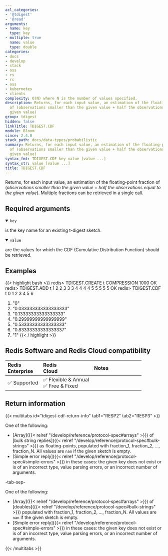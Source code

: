 ```yaml
---
acl_categories:
- '@tdigest'
- '@read'
arguments:
- name: key
  type: key
- multiple: true
  name: value
  type: double
categories:
- docs
- develop
- stack
- oss
- rs
- rc
- oss
- kubernetes
- clients
complexity: O(N) where N is the number of values specified.
description: Returns, for each input value, an estimation of the floating-point fraction
  of (observations smaller than the given value + half the observations equal to the
  given value)
group: tdigest
hidden: false
linkTitle: TDIGEST.CDF
module: Bloom
since: 2.4.0
stack_path: docs/data-types/probabilistic
summary: Returns, for each input value, an estimation of the floating-point fraction
  of (observations smaller than the given value + half the observations equal to the
  given value)
syntax_fmt: TDIGEST.CDF key value [value ...]
syntax_str: value [value ...]
title: TDIGEST.CDF
---
```

Returns, for each input value, an estimation of the floating-point fraction of (_observations smaller than the given value_ + _half the observations equal to the given value_).
Multiple fractions can be retrieved in a single call.

## Required arguments

<details open><summary><code>key</code></summary>

is the key name for an existing t-digest sketch.
</details>

<details open><summary><code>value</code></summary>

are the values for which the CDF (Cumulative Distribution Function) should be retrieved.
</details>

## Examples

{{< highlight bash >}}
redis> TDIGEST.CREATE t COMPRESSION 1000
OK
redis> TDIGEST.ADD t 1 2 2 3 3 3 4 4 4 4 5 5 5 5 5
OK
redis> TDIGEST.CDF t 0 1 2 3 4 5 6
1) "0"
2) "0.033333333333333333"
3) "0.13333333333333333"
4) "0.29999999999999999"
5) "0.53333333333333333"
6) "0.83333333333333337"
7) "1"
{{< / highlight >}}

## Redis Software and Redis Cloud compatibility

| Redis<br />Enterprise | Redis<br />Cloud | <span style="min-width: 9em; display: table-cell">Notes</span> |
|:----------------------|:-----------------|:------|
| <span title="Supported">&#x2705; Supported</span><br /> | <span title="Supported">&#x2705; Flexible & Annual</span><br /><span title="Supported">&#x2705; Free & Fixed</nobr></span> |  |


## Return information

{{< multitabs id="tdigest-cdf-return-info" 
    tab1="RESP2" 
    tab2="RESP3" >}}

One of the following:

* [Array]({{< relref "/develop/reference/protocol-spec#arrays" >}}) of [bulk string replies]({{< relref "/develop/reference/protocol-spec#bulk-strings" >}}) as floating-points, populated with fraction_1, fraction_2, ..., fraction_N.
All values are `nan` if the given sketch is empty.
* [Simple error reply]({{< relref "/develop/reference/protocol-spec#simple-errors" >}}) in these cases: the given key does not exist or is of an incorrect type, value parsing errors, or an incorrect number of arguments.

-tab-sep-

One of the following:

* [Array]({{< relref "/develop/reference/protocol-spec#arrays" >}}) of [doubles]({{< relref "/develop/reference/protocol-spec#bulk-strings" >}}) populated with fraction_1, fraction_2, ..., fraction_N.
All values are `nan` if the given sketch is empty.
* [Simple error reply]({{< relref "/develop/reference/protocol-spec#simple-errors" >}}) in these cases: the given key does not exist or is of an incorrect type, value parsing errors, or an incorrect number of arguments.

{{< /multitabs >}}
